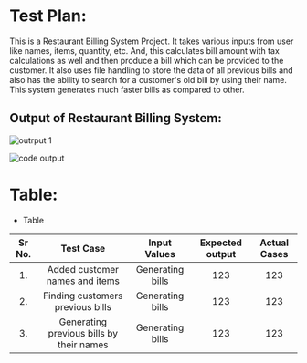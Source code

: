 # Test Plan:
This is a Restaurant Billing System Project. It takes various inputs from user like names, items, quantity, etc. And, this calculates bill amount with tax calculations as well and then produce a bill which can be provided to the customer. It also uses file handling to store the data of all previous bills and also has the ability to search for a customer's old bill by using their name. This system generates much faster bills as compared to other.

## Output of Restaurant Billing System:

![outrput 1](https://user-images.githubusercontent.com/63239130/153465968-de3e79ce-c143-474b-93ce-6a78eb50585b.jpg)

![code output](https://user-images.githubusercontent.com/63239130/153708479-13269d30-800c-43bf-b361-7b9af7f41188.png)


# Table:
* Table
  
|  Sr No.  |   Test Case  |  Input Values  |  Expected output  |  Actual Cases  |     
|:--------:|:------------:|:--------------:|:-----------------:|:--------------:|
|1.| Added customer names and items |Generating bills|123|123|
|2.| Finding customers previous bills |Generating bills|123|123|
|3.| Generating previous bills by their names | Generating bills|123|123|
